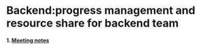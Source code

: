 # Backend:progress management and resource share for backend team

#### 1. [Meeting notes](https://github.com/Furiends/Backend/blob/main/meeting%20notes.md)
